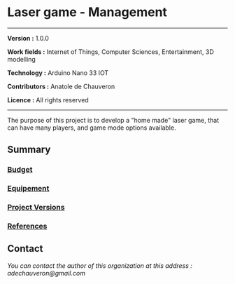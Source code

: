 # Laser game - Management

___

**Version :** 1.0.0

**Work fields :** Internet of Things,  Computer Sciences, Entertainment, 3D modelling

**Technology :** Arduino Nano 33 IOT

**Contributors :** Anatole de Chauveron

**Licence :** All rights reserved

___

The purpose of this project is to develop a "home made" laser game, that can have many players, and game mode options available.

## Summary

### [Budget](docs/budget.md)

### [Equipement](docs/technos.md)

### [Project Versions](docs/versions.md)

### [References](docs/references.md)

##  Contact

_You can contact the author of this organization at this address : adechauveron@gmail.com_
